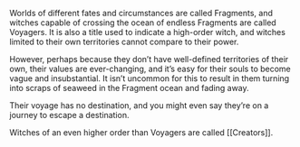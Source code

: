
Worlds of different fates and circumstances are called Fragments, and witches capable of crossing the ocean of endless Fragments are called Voyagers.
It is also a title used to indicate a high-order witch, and witches limited to their own territories cannot compare to their power.

However, perhaps because they don’t have well-defined territories of their own, their values are ever-changing, and it’s easy for their souls to become vague and insubstantial.
It isn’t uncommon for this to result in them turning into scraps of seaweed in the Fragment ocean and fading away.

Their voyage has no destination, and you might even say they’re on a journey to escape a destination.

Witches of an even higher order than Voyagers are called [[Creators]].